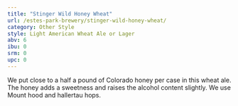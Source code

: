 ```yaml
---
title: "Stinger Wild Honey Wheat"
url: /estes-park-brewery/stinger-wild-honey-wheat/
category: Other Style
style: Light American Wheat Ale or Lager
abv: 6
ibu: 0
srm: 0
upc: 0
---
```

We put close to a half a pound of Colorado honey per case in this wheat ale. The honey adds a sweetness and raises the alcohol content slightly. We use Mount hood and hallertau hops.
